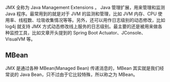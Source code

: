 JMX 全称为 Java Management Extensions 。 Java 管理扩展，用来管理和监测 Java 程序。最常用到的就是对于 JVM 的监测和管理，比如 JVM 内存、CPU 使用率、线程数、垃圾收集情况等等。另外，还可以用作日志级别的动态修改，比如 log4j 就支持 JMX 方式动态修改线上服务的日志级别。最主要的还是被用来做各种监控工具，比如文章开头提到的 Spring Boot Actuator、JConsole、VisualVM 等。

## MBean

JMX 是通过各种 MBean(Managed Bean) 传递消息的，MBean 其实就是我们经常说的 Java Bean，只不过由于它比较特殊，所以称之为 MBean。

